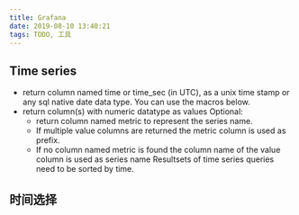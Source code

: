 ```yaml
---
title: Grafana
date: 2019-08-10 13:40:21
tags: TODO, 工具
---
```


## Time series
- return column named time or time_sec (in UTC), as a unix time stamp or any sql native date data type. You can use the macros below.
- return column(s) with numeric datatype as values
Optional:
  - return column named metric to represent the series name.
  - If multiple value columns are returned the metric column is used as prefix.
  - If no column named metric is found the column name of the value column is used as series name
Resultsets of time series queries need to be sorted by time.

## 时间选择

